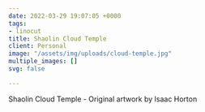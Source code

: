 ```yaml
---
date: 2022-03-29 19:07:05 +0000
tags:
- linocut
title: Shaolin Cloud Temple
client: Personal
image: "/assets/img/uploads/cloud-temple.jpg"
multiple_images: []
svg: false

---
```

Shaolin Cloud Temple - Original artwork by Isaac Horton